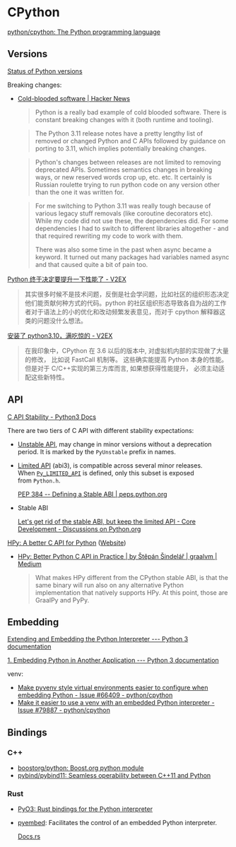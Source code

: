 # CPython
[python/cpython: The Python programming language](https://github.com/python/cpython)

## Versions
[Status of Python versions](https://devguide.python.org/versions/)

Breaking changes:
- [Cold-blooded software | Hacker News](https://news.ycombinator.com/item?id=38793206)
  
  > Python is a really bad example of cold blooded software. There is constant breaking changes with it (both runtime and tooling).

  > The Python 3.11 release notes have a pretty lengthy list of removed or changed Python and C APIs followed by guidance on porting to 3.11, which implies potentially breaking changes.

  > Python's changes between releases are not limited to removing deprecated APIs. Sometimes semantics changes in breaking ways, or new reserved words crop up, etc. etc. It certainly is Russian roulette trying to run python code on any version other than the one it was written for.

  > For me switching to Python 3.11 was really tough because of various legacy stuff removals (like coroutine decorators etc). While my code did not use these, the dependencies did. For some dependencies I had to switch to different libraries altogether - and that required rewriting my code to work with them.
  > 
  > There was also some time in the past when async became a keyword. It turned out many packages had variables named async and that caused quite a bit of pain too.

[Python 终于决定要提升一下性能了 - V2EX](https://www.v2ex.com/t/776893)
> 其实很多时候不是技术问题，反倒是社会学问题，比如社区的组织形态决定他们能贡献何种方式的代码。python 的社区组织形态导致各自为战的工作者对于语法上的小的优化和改动频繁发表意见，而对于 cpython 解释器这类的问题没什么想法。

[安装了 python3.10，满吃惊的 - V2EX](https://www.v2ex.com/t/843931)
> 在我印象中，CPython 在 3.6 以后的版本中, 对虚拟机内部的实现做了大量的修改， 比如说 FastCall 机制等。 这些确实能提高 Python 本身的性能。但是对于 C/C++实现的第三方库而言, 如果想获得性能提升， 必须主动适配这些新特性。

## API
[C API Stability - Python3 Docs](https://docs.python.org/3/c-api/stable.html)

There are two tiers of C API with different stability expectations:
- [Unstable API](https://docs.python.org/3/c-api/stable.html#unstable-c-api), may change in minor versions without a deprecation period. It is marked by the `PyUnstable` prefix in names.

- [Limited API](https://docs.python.org/3/c-api/stable.html#limited-c-api) (abi3), is compatible across several minor releases. When [`Py_LIMITED_API`](https://docs.python.org/3/c-api/stable.html#c.Py_LIMITED_API "Py_LIMITED_API") is defined, only this subset is exposed from `Python.h`.

  [PEP 384 -- Defining a Stable ABI | peps.python.org](https://peps.python.org/pep-0384/)

- Stable ABI

  [Let's get rid of the stable ABI, but keep the limited API - Core Development - Discussions on Python.org](https://discuss.python.org/t/lets-get-rid-of-the-stable-abi-but-keep-the-limited-api/18458)

[HPy: A better C API for Python](https://github.com/hpyproject/hpy/) ([Website](https://hpyproject.org/))
- [HPy: Better Python C API in Practice | by Štěpán Šindelář | graalvm | Medium](https://medium.com/graalvm/hpy-better-python-c-api-in-practice-79328246e2f8)

  > What makes HPy different from the CPython stable ABI, is that the same binary will run also on any alternative Python implementation that natively supports HPy. At this point, those are GraalPy and PyPy.

## Embedding
[Extending and Embedding the Python Interpreter --- Python 3 documentation](https://docs.python.org/3/extending/index.html#extending-index)

[1\. Embedding Python in Another Application --- Python 3 documentation](https://docs.python.org/3/extending/embedding.html#embedding-python-in-c)

venv:
- [Make pyvenv style virtual environments easier to configure when embedding Python - Issue #66409 - python/cpython](https://github.com/python/cpython/issues/66409)
- [Make it easier to use a venv with an embedded Python interpreter - Issue #79887 - python/cpython](https://github.com/python/cpython/issues/79887)

## Bindings
### C++
- [boostorg/python: Boost.org python module](https://github.com/boostorg/python)
- [pybind/pybind11: Seamless operability between C++11 and Python](https://github.com/pybind/pybind11)

### Rust
- [PyO3: Rust bindings for the Python interpreter](https://github.com/PyO3/pyo3)
- [pyembed](https://gregoryszorc.com/docs/pyoxidizer/main/pyembed.html): Facilitates the control of an embedded Python interpreter.
  
  [Docs.rs](https://docs.rs/pyembed/latest/pyembed/)